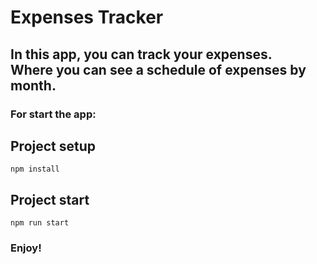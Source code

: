 <h1>Expenses Tracker</h1>

<h2>In this app, you can track your expenses. <br> Where you can see a schedule of expenses by month.</h2>

<h3>For start the app:</h3>

## Project setup

```
npm install
```

## Project start

```
npm run start
```

<h3>Enjoy!</h3>
